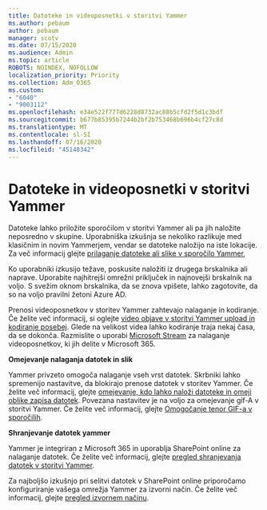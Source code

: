```yaml
---
title: Datoteke in videoposnetki v storitvi Yammer
ms.author: pebaum
author: pebaum
manager: scotv
ms.date: 07/15/2020
ms.audience: Admin
ms.topic: article
ROBOTS: NOINDEX, NOFOLLOW
localization_priority: Priority
ms.collection: Adm_O365
ms.custom:
- "6040"
- "9003112"
ms.openlocfilehash: e34e522f777d6228d8732ac88b5cfd2f5d1c3bdf
ms.sourcegitcommit: b677b85395b7244b2bf2b753468b696b4cf27c8d
ms.translationtype: MT
ms.contentlocale: sl-SI
ms.lasthandoff: 07/16/2020
ms.locfileid: "45148342"
---
```

# <a name="files-and-videos-in-yammer"></a>Datoteke in videoposnetki v storitvi Yammer

Datoteke lahko priložite sporočilom v storitvi Yammer ali pa jih naložite neposredno v skupine. Uporabniška izkušnja se nekoliko razlikuje med klasičnim in novim Yammerjem, vendar se datoteke naložijo na iste lokacije. Za več informacij glejte [prilaganje datoteke ali slike v sporočilo Yammer](https://support.microsoft.com/office/attach-a-file-or-image-to-a-yammer-message-f576d4d1-ad66-4ce4-9c43-46cf75978dbf),  

Ko uporabniki izkusijo težave, poskusite naložiti iz drugega brskalnika ali naprave. Uporabite najhitrejši omrežni priključek in najnovejši brskalnik na voljo. S svežim oknom brskalnika, da se znova vpišete, lahko zagotovite, da so na voljo pravilni žetoni Azure AD.

Prenosi videoposnetkov v storitev Yammer zahtevajo nalaganje in kodiranje. Če želite več informacij, si oglejte [video objave v storitvi Yammer upload in kodiranje posebej](https://support.microsoft.com/office/video-posts-in-yammer-upload-and-encode-separately-5b3a348e-3a0a-4c4b-95b1-eabdf245ba25). Glede na velikost videa lahko kodiranje traja nekaj časa, da se dokonča. Razmislite o uporabi [Microsoft Stream](https://docs.microsoft.com/stream/overview) za nalaganje videoposnetkov, ki jih delite v Microsoft 365.

**Omejevanje nalaganja datotek in slik**

Yammer privzeto omogoča nalaganje vseh vrst datotek. Skrbniki lahko spremenijo nastavitve, da blokirajo prenose datotek v storitev Yammer. Če želite več informacij, glejte [omejevanje, kdo lahko naloži datoteke in omeji oblike zapisa datotek](https://docs.microsoft.com/yammer/configure-your-yammer-network/configure-yammer#restrict-who-can-upload-files-and-limit-file-formats). Povezana nastavitev je na voljo za omejevanje gif-A v storitvi Yammer. Če želite več informacij, glejte [Omogočanje tenor GIF-a v sporočilih](https://docs.microsoft.com/yammer/configure-your-yammer-network/configure-yammer#allow-tenor-gifs-in-messages).

**Shranjevanje datotek yammer**

Yammer je integriran z Microsoft 365 in uporablja SharePoint online za nalaganje datotek. Če želite več informacij, glejte [pregled shranjevanja datotek v storitvi Yammer](https://docs.microsoft.com/yammer/get-started-with-yammer/file-storage). 

Za najboljšo izkušnjo pri selitvi datotek v SharePoint online priporočamo konfiguriranje vašega omrežja Yammer za izvorni način. Če želite več informacij, glejte [pregled izvornem načinu](https://docs.microsoft.com/yammer/configure-your-yammer-network/overview-native-mode). 